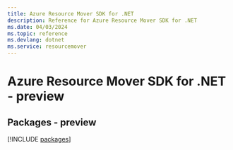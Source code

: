 ```yaml
---
title: Azure Resource Mover SDK for .NET
description: Reference for Azure Resource Mover SDK for .NET
ms.date: 04/03/2024
ms.topic: reference
ms.devlang: dotnet
ms.service: resourcemover
---
```

# Azure Resource Mover SDK for .NET - preview
## Packages - preview
[!INCLUDE [packages](resource-mover-index.md)]